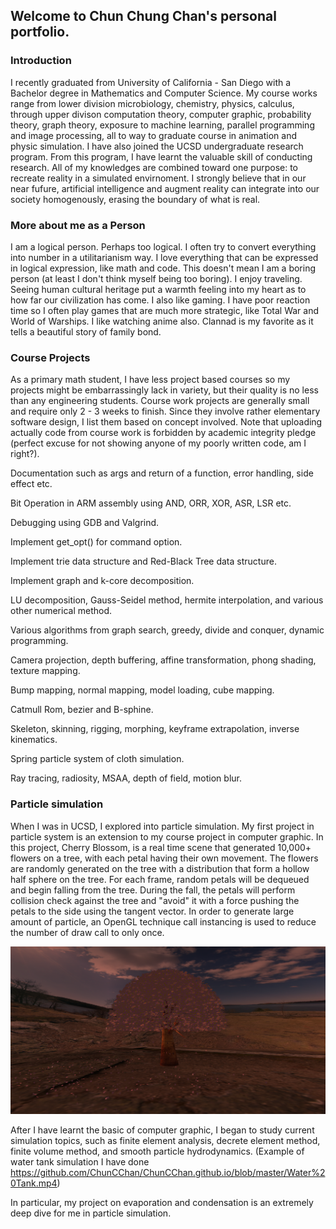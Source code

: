 ## Welcome to Chun Chung Chan's personal portfolio.

### Introduction
I recently graduated from University of California - San Diego with a Bachelor degree in Mathematics and Computer Science. My course works range from lower division microbiology, chemistry, physics, calculus, through upper divison computation theory, computer graphic, probability theory, graph theory, exposure to machine learning, parallel programming and image processing, all to way to graduate course in animation and physic simulation. I have also joined the UCSD undergraduate research program. From this program, I have learnt the valuable skill of conducting research. All of my knowledges are combined toward one purpose: to recreate reality in a simulated envirnoment. I strongly believe that in our near fufure, artificial intelligence and augment reality can integrate into our society homogenously, erasing the boundary of what is real.

### More about me as a Person
I am a logical person. Perhaps too logical. I often try to convert everything into number in a utilitarianism way. I love everything that can be expressed in logical expression, like math and code. This doesn't mean I am a boring person (at least I don't think myself being too boring). I enjoy traveling. Seeing human cultural heritage put a warmth feeling into my heart as to how far our civilization has come. I also like gaming. I have poor reaction time so I often play games that are much more strategic, like Total War and World of Warships. I like watching anime also. Clannad is my favorite as it tells a beautiful story of family bond.

### Course Projects
As a primary math student, I have less project based courses so my projects might be embarrassingly lack in variety, but their quality is no less than any engineering students. Course work projects are generally small and require only 2 - 3 weeks to finish. Since they involve rather elementary software design, I list them based on concept involved. Note that uploading actually code from course work is forbidden by academic integrity pledge (perfect excuse for not showing anyone of my poorly written code, am I right?).

Documentation such as args and return of a function, error handling, side effect etc.

Bit Operation in ARM assembly using AND, ORR, XOR, ASR, LSR etc.

Debugging using GDB and Valgrind.

Implement get_opt() for command option.

Implement trie data structure and Red-Black Tree data structure.

Implement graph and k-core decomposition.

LU decomposition, Gauss-Seidel method, hermite interpolation, and various other numerical method.

Various algorithms from graph search, greedy, divide and conquer, dynamic programming.

Camera projection, depth buffering, affine transformation, phong shading, texture mapping.

Bump mapping, normal mapping, model loading, cube mapping.

Catmull Rom, bezier and B-sphine.

Skeleton, skinning, rigging, morphing, keyframe extrapolation, inverse kinematics.

Spring particle system of cloth simulation.

Ray tracing, radiosity, MSAA, depth of field, motion blur.

### Particle simulation
When I was in UCSD, I explored into particle simulation. My first project in particle system is an extension to my course project in computer graphic. In this project, Cherry Blossom, is a real time scene that generated 10,000+ flowers on a tree, with each petal having their own movement. The flowers are randomly generated on the tree with a distribution that form a hollow half sphere on the tree. For each frame, random petals will be dequeued and begin falling from the tree. During the fall, the petals will perform collision check against the tree and "avoid" it with a force pushing the petals to the side using the tangent vector. In order to generate large amount of particle, an OpenGL technique call instancing is used to reduce the number of draw call to only once.

![Cherry Bloosom](https://github.com/ChunCChan/ChunCChan.github.io/blob/master/Project_30%25.png)

After I have learnt the basic of computer graphic, I began to study current simulation topics, such as finite element analysis, decrete element method, finite volume method, and smooth particle hydrodynamics. (Example of water tank simulation I have done https://github.com/ChunCChan/ChunCChan.github.io/blob/master/Water%20Tank.mp4)

In particular, my project on evaporation and condensation is an extremely deep dive for me in particle simulation. 
